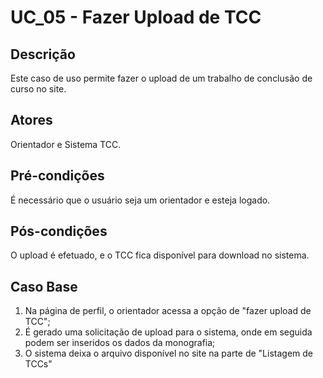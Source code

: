 # UC_05 - Fazer Upload de TCC

## Descrição
Este caso de uso permite fazer o upload de um trabalho de conclusão de curso no site.
## Atores
Orientador e Sistema TCC.
## Pré-condições
É necessário que o usuário seja um orientador e esteja logado.
## Pós-condições
O upload é efetuado, e o TCC fica disponível para download no sistema.
## Caso Base
1. Na página de perfil, o orientador acessa a opção de "fazer upload de TCC";
2. É gerado uma solicitação de upload para o sistema, onde em seguida podem ser inseridos os dados da monografia;
3. O sistema deixa o arquivo disponível no site na parte de "Listagem de TCCs"